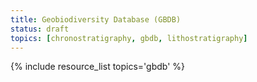 ```yaml
---
title: Geobiodiversity Database (GBDB)
status: draft
topics: [chronostratigraphy, gbdb, lithostratigraphy]
---
```


{% include resource_list topics='gbdb' %}
